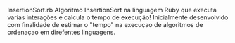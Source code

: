  InsertionSort.rb
Algoritmo InsertionSort na linguagem Ruby que executa varias interações e calcula o tempo de execução!
Inicialmente desenvolvido com finalidade de estimar o "tempo" na execuçao de algoritmos de ordenaçao em direfentes linguagens.

